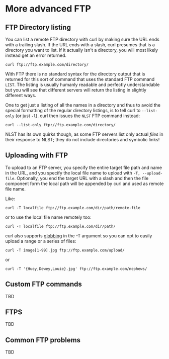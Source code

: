 # More advanced FTP

## FTP Directory listing

You can list a remote FTP directory with curl by making sure the URL ends with
a trailing slash. If the URL ends with a slash, curl presumes that is a
directory you want to list. If it actually isn't a directory, you will most
likely instead get an error returned.

    curl ftp://ftp.example.com/directory/

With FTP there is no standard syntax for the directory output that is returned
for this sort of command that uses the standard FTP command `LIST`. The
listing is usually humanly readable and perfectly understandable but you will
see that different servers will return the listing in slightly different ways.

One to get just a listing of all the names in a directory and thus to avoid
the special formatting of the regular directory listings, is to tell curl to
`--list-only` (or just `-l`). curl then issues the `NLST` FTP command instead:

    curl --list-only ftp://ftp.example.com/directory/

NLST has its own quirks though, as some FTP servers list only actual *files*
in their response to NLST; they do not include directories and symbolic links!

## Uploading with FTP

To upload to an FTP server, you specify the entire target file path and name
in the URL, and you specify the local file name to upload with `-T,
--upload-file`. Optionally, you end the target URL with a slash and then the
file component form the local path will be appended by curl and used as remote
file name.

Like:

    curl -T localfile ftp://ftp.example.com/dir/path/remote-file

or to use the local file name remotely too:

    curl -T localfile ftp://ftp.example.com/dir/path/

curl also supports [globbing](cmdline-globbing.md) in the -T argument so you
can opt to easily upload a range or a series of files:

    curl -T image[1-99].jpg ftp://ftp.example.com/upload/

or

    curl -T '{Huey,Dewey,Louie}.jpg' ftp://ftp.example.com/nephews/

## Custom FTP commands

TBD

## FTPS

TBD

## Common FTP problems

TBD
